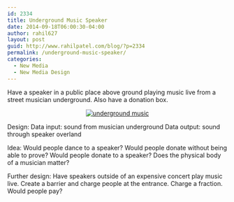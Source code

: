 ```yaml
---
id: 2334
title: Underground Music Speaker
date: 2014-09-18T06:00:30-04:00
author: rahil627
layout: post
guid: http://www.rahilpatel.com/blog/?p=2334
permalink: /underground-music-speaker/
categories:
  - New Media
  - New Media Design
---
```

Have a speaker in a public place above ground playing music live from a street musician underground. Also have a donation box.

<div style="text-align: center;"><a href="http://www.rahilpatel.com/blog/wp-content/uploads/2014/09/underground-music.svg"><img class="alignnone size-large wp-image-2335" src="http://www.rahilpatel.com/blog/wp-content/uploads/2014/09/underground-music.svg" alt="underground music" /></a></div>

Design:
Data input: sound from musician underground
Data output: sound through speaker overland

Idea:
Would people dance to a speaker? Would people donate without being able to prove? Would people donate to a speaker? Does the physical body of a musician matter?

Further design: Have speakers outside of an expensive concert play music live. Create a barrier and charge people at the entrance. Charge a fraction. Would people pay?